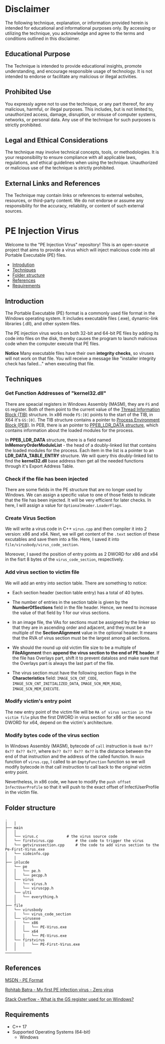 # Disclaimer

The following technique, explanation, or information provided herein is intended for educational and informational purposes only. By accessing or utilizing the technique, you acknowledge and agree to the terms and conditions outlined in this disclaimer.

## Educational Purpose

The Technique is intended to provide educational insights, promote understanding, and encourage responsible usage of technology. It is not intended to endorse or facilitate any malicious or illegal activities.

## Prohibited Use 

You expressly agree not to use the technique, or any part thereof, for any malicious, harmful, or illegal purposes. This includes, but is not limited to, unauthorized access, damage, disruption, or misuse of computer systems, networks, or personal data. Any use of the technique for such purposes is strictly prohibited.

## Legal and Ethical Considerations

The technique may involve technical concepts, tools, or methodologies. It is your responsibility to ensure compliance with all applicable laws, regulations, and ethical guidelines when using the technique. Unauthorized or malicious use of the technique is strictly prohibited.

## External Links and References

The Technique may contain links or references to external websites, resources, or third-party content. We do not endorse or assume any responsibility for the accuracy, reliability, or content of such external sources.

# PE Injection Virus
 
Welcome to the "PE Injection Virus" repository! This is an open-source project that aims to provide a virus which will inject malicious code into all Portable Executable (PE) files.

- [Introdution](#introduction)
- [Techniques](#techniques)
- [Folder structure](#folder-structure)
- [References](#references)
- [Requirements](#requirements)

Introduction
----------------

The Portable Executable (PE) format is a commonly used file format in the Windows operating system. It includes executable files (.exe), dynamic-link libraries (.dll), and other system files.

The PE injection virus works on both 32-bit and 64-bit PE files by adding its code into files on the disk, thereby causes the program to launch malicious code when the computer execute that PE files.

**Notice**
Many executable files have their own **integrity checks**, so viruses will not work on that file. You will receive a message like "installer integrity check has failed..." when executing that file.

Techniques
----------------

### Get Function Addresses of "kernel32.dll"

There are speacial registers in Windows Assembly (MASM), they are `FS` and `GS` register. Both of them point to the current value of the [Thread Information Block (TIB)](https://learn.microsoft.com/en-us/windows/win32/api/winternl/ns-winternl-teb) structure. In x86 mode `FS:[0]` points to the start of the TIB, in X64 it's `GS:[0]`. The TIB structure contains a pointer to [Process Environment Block (PEB)](https://learn.microsoft.com/en-us/windows/win32/api/winternl/ns-winternl-peb). In PEB, there is an pointer to [PPEB_LDR_DATA structure](https://learn.microsoft.com/en-us/windows/win32/api/winternl/ns-winternl-peb_ldr_data), which contains information about the loaded modules for the process. 

In **PPEB_LDR_DATA** structure, there is a field named **InMemoryOrderModuleList** - the head of a doubly-linked list that contains the loaded modules for the process. Each item in the list is a pointer to an **LDR_DATA_TABLE_ENTRY** structure. We will query this doubly-linked list to find the **kernel32.dll** base address then get all the needed functions through it's Export Address Table.

### Check if the file has been injected

There are some fields in the PE structure that are no longer used by Windows. We can assign a specific value to one of those fields to indicate that the file has been injected. It will be very efficient for later checks. In here, I will assign a value for `OptionalHeader.LoaderFlags`.

### Create Virus Section

We will write a virus code in C++ `virus.cpp` and then compiler it into 2 version: x86 and x64. Next, we will get content of the `.text` section of these excutables and save them into a file. Here, I saved it into `file/virusbody/virus_code_section`. 

Moreover, I saved the position of entry points as 2 DWORD for x86 and x64 in the fisrt 8 bytes of the `virus_code_section`, respectively.

### Add virus section to victim file

We will add an entry into section table. There are something to notice:

- Each section header (section table entry) has a total of 40 bytes.

- The number of entries in the section table is given by the **NumberOfSections** field in the file header. Hence, we need to increase the value of that field by 1 for our virus sections.

- In an image file, the VAs for sections must be assigned by the linker so that they are in ascending order and adjacent, and they must be a multiple of the **SectionAlignment** value in the optional header. It means that the RVA of virus section must be the largest among all sections.

- We should the round up old victim file size to be a multiple of **FileAlignment** then **append the virus section to the end of PE header**. If the file has Overlays part, shift it to prevent dataloss and make sure that the Overlays part is always the last part of the file. 

- The virus section must have the following section flags in the **Characteristics** field: `IMAGE_SCN_CNT_CODE`, `IMAGE_SCN_CNT_INITIALIZED_DATA`, `IMAGE_SCN_MEM_READ`, `IMAGE_SCN_MEM_EXECUTE`.

### Modify victim's entry point

The new entry point of the victim file will be `RA of virus section in the victim file` plus the first DWORD in virus section for x86 or the second DWORD for x64, depend on the victim's architecture.

### Modify bytes code of the virus section

In Windows Assembly (MASM), bytecode of `call` instruction is `0xe8 0x?? 0x?? 0x?? 0x??`, where `0x?? 0x?? 0x?? 0x??` is the distance between the end of that instruction and the address of the called function. In `main` function of `virus.cpp`, I called to an `EmptyFunction` function so we will modify bytecode in that call instruction to call back to the original victim entry point. 

Nevertheless, in x86 code, we have to modify the `push offset InfectUserProfile` so that it will push to the exact offset of InfectUserProfile in the victim file.

Folder structure
----------------
```
.                           
│   │
├── main
│   │
│   └── virus.c				# the virus source code
│   └── firstvirus.cpp			# the code to trigger the virus
│   └── getvirussection.cpp		# the code to add virus section to the Pe-First-Virus.exe
│   └── sideinfo.cpp			
│   │
├── inlucde
│   └── pe
│   │   └── pe.h
│   │   └── pecpp.h
│   └── virus
│   │   └── virus.h
│   │   └── viruscpp.h
│   └── ulti
│   │   └── everything.h
│   │
├── file
│   └── virusbody
│   │   └── virus_code_section
│   └── virusexe
│   │   └── x86
│   │   │   └── PE-Virus.exe
│   │   └── x64
│   │   │   └── PE-Virus.exe
│   └── firstvirus
│   │   │   └── PE-First-Virus.exe
│   │
────────────	
```

References
----------------

[MSDN - PE Format](https://learn.microsoft.com/en-us/windows/win32/debug/pe-format)

[Rohitab Batra - My first PE infection virus - Zero virus](http://www.rohitab.com/discuss/topic/40857-my-first-pe-infection-virus-zero-virus/)

[Stack Overflow - What is the GS register used for on Windows?](https://stackoverflow.com/questions/39137043/what-is-the-gs-register-used-for-on-windows)


Requirements
---
* C++ 17
* Supported Operating Systems (64-bit)
  * Windows
